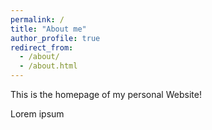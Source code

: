 ```yaml
---
permalink: /
title: "About me"
author_profile: true
redirect_from: 
  - /about/
  - /about.html
---
```


This is the homepage of my personal Website!

Lorem ipsum